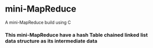 # mini-MapReduce
A mini-MapReduce build using C

### This mini-MapReduce have a hash Table chained linked list data structure as its intermediate data
